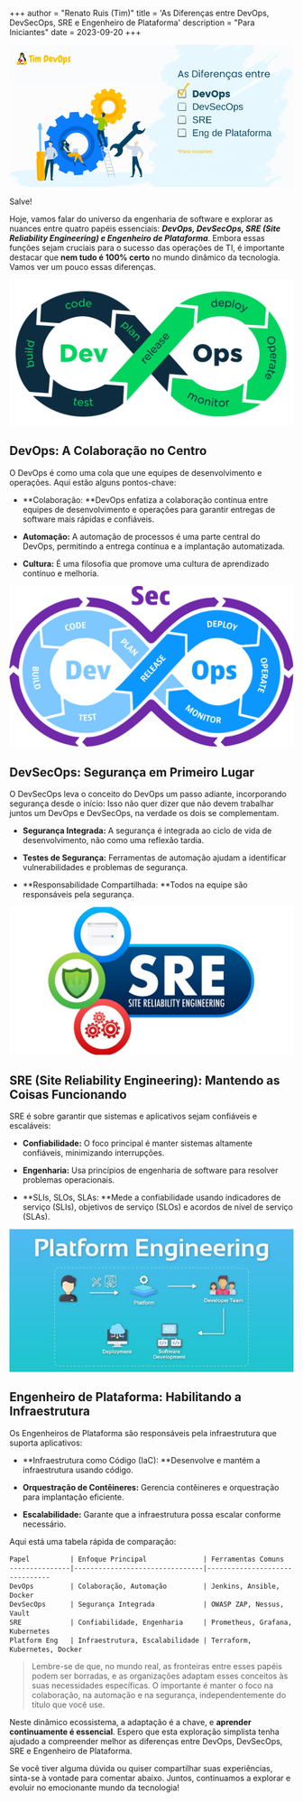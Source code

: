 +++
author = "Renato Ruis (Tim)"
title = 'As Diferenças entre DevOps, DevSecOps, SRE e Engenheiro de Plataforma'
description = "Para Iniciantes"
date = 2023-09-20
+++

![](1_KoHMxYihHSxdB4X6KAz4JA.png)

Salve!

Hoje, vamos falar do universo da engenharia de software e explorar as nuances entre quatro papéis essenciais: **_DevOps, DevSecOps, SRE (Site Reliability Engineering) e Engenheiro de Plataforma_**. Embora essas funções sejam cruciais para o sucesso das operações de TI, é importante destacar que **nem tudo é 100% certo** no mundo dinâmico da tecnologia. Vamos ver um pouco essas diferenças.

![](0_Rg_7vMFtWEDFaBa7.png)

## DevOps: A Colaboração no Centro

O DevOps é como uma cola que une equipes de desenvolvimento e operações. Aqui estão alguns pontos-chave:

- **Colaboração: **DevOps enfatiza a colaboração contínua entre equipes de desenvolvimento e operações para garantir entregas de software mais rápidas e confiáveis.

- **Automação:** A automação de processos é uma parte central do DevOps, permitindo a entrega contínua e a implantação automatizada.

- **Cultura:** É uma filosofia que promove uma cultura de aprendizado contínuo e melhoria.

![](0_gGdbQXh2MHhDQZ2X.png)

## DevSecOps: Segurança em Primeiro Lugar

O DevSecOps leva o conceito do DevOps um passo adiante, incorporando segurança desde o início: Isso não quer dizer que não devem trabalhar juntos um DevOps e DevSecOps, na verdade os dois se complementam.

- **Segurança Integrada:** A segurança é integrada ao ciclo de vida de desenvolvimento, não como uma reflexão tardia.

- **Testes de Segurança:** Ferramentas de automação ajudam a identificar vulnerabilidades e problemas de segurança.

- **Responsabilidade Compartilhada: **Todos na equipe são responsáveis pela segurança.

![](0_WGuxH_C1B1sO2Slq.jpg)

## SRE (Site Reliability Engineering): Mantendo as Coisas Funcionando

SRE é sobre garantir que sistemas e aplicativos sejam confiáveis e escaláveis:

- **Confiabilidade:** O foco principal é manter sistemas altamente confiáveis, minimizando interrupções.

- **Engenharia:** Usa princípios de engenharia de software para resolver problemas operacionais.

- **SLIs, SLOs, SLAs: **Mede a confiabilidade usando indicadores de serviço (SLIs), objetivos de serviço (SLOs) e acordos de nível de serviço (SLAs).

![](1_VIbxqyQlomcD94tjSWYuQw.png)

## Engenheiro de Plataforma: Habilitando a Infraestrutura

Os Engenheiros de Plataforma são responsáveis pela infraestrutura que suporta aplicativos:

- **Infraestrutura como Código (IaC): **Desenvolve e mantém a infraestrutura usando código.

- **Orquestração de Contêineres:** Gerencia contêineres e orquestração para implantação eficiente.

- **Escalabilidade:** Garante que a infraestrutura possa escalar conforme necessário.

Aqui está uma tabela rápida de comparação:

    Papel          | Enfoque Principal              | Ferramentas Comuns
    ---------------|--------------------------------|-------------------------------
    DevOps         | Colaboração, Automação         | Jenkins, Ansible, Docker
    DevSecOps      | Segurança Integrada            | OWASP ZAP, Nessus, Vault
    SRE            | Confiabilidade, Engenharia     | Prometheus, Grafana, Kubernetes
    Platform Eng   | Infraestrutura, Escalabilidade | Terraform, Kubernetes, Docker

> Lembre-se de que, no mundo real, as fronteiras entre esses papéis podem ser borradas, e as organizações adaptam esses conceitos às suas necessidades específicas. O importante é manter o foco na colaboração, na automação e na segurança, independentemente do título que você use.

Neste dinâmico ecossistema, a adaptação é a chave, e **aprender continuamente é essencial**. Espero que esta exploração simplista tenha ajudado a compreender melhor as diferenças entre DevOps, DevSecOps, SRE e Engenheiro de Plataforma.

Se você tiver alguma dúvida ou quiser compartilhar suas experiências, sinta-se à vontade para comentar abaixo. Juntos, continuamos a explorar e evoluir no emocionante mundo da tecnologia!
